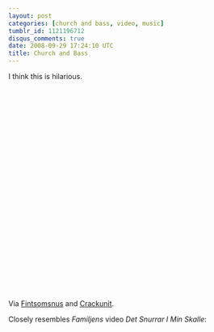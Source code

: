 ```yaml
---
layout: post
categories: [church and bass, video, music]
tumblr_id: 1121196712
disqus_comments: true
date: 2008-09-29 17:24:10 UTC
title: Church and Bass
---
```


I think this is hilarious.

<object width="500" height="405"><param name="movie" value="http://www.youtube.com/v/TQdIiEUFtqk&hl=en&fs=1"></param><param name="allowFullScreen" value="true"></param><embed src="http://www.youtube.com/v/TQdIiEUFtqk&hl=en&fs=1&rel=0" type="application/x-shockwave-flash" allowfullscreen="true" width="500" height="405"></embed></object>

Via <a href="http://fintsomsnus.com/2008/09/28/more-church-and-bass">Fintsomsnus</a> and <a href="http://www.crackunit.com/2008/09/26/more-church-and-bass/">Crackunit</a>.

Closely resembles <em>Familjens</em> video <em>Det Snurrar I Min Skalle</em>:

<object width="500" height="375">	<param name="allowfullscreen" value="true" />	<param name="allowscriptaccess" value="always" />	<param name="movie" value="http://vimeo.com/moogaloop.swf?clip_id=807672&amp;server=vimeo.com&amp;show_title=1&amp;show_byline=1&amp;show_portrait=0&amp;color=ff4f1f&amp;fullscreen=1" />	<embed src="http://vimeo.com/moogaloop.swf?clip_id=807672&amp;server=vimeo.com&amp;show_title=1&amp;show_byline=1&amp;show_portrait=0&amp;color=ff4f1f&amp;fullscreen=1" type="application/x-shockwave-flash" allowfullscreen="true" allowscriptaccess="always" width="500" height="375"></embed></object>
